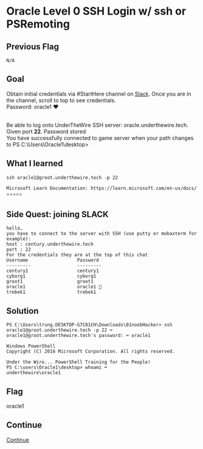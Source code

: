 # Oracle Level 0 SSH Login w/ ssh or PSRemoting

## Previous Flag
```
N/A
```

## Goal
Obtain initial credentials via #StartHere channel on [Slack](https://communityinviter.com/apps/underthewire/under-the-wire). Once you are in the channel, scroll to top to see credentials.<br>
Password: oracle1 ❤️<br><br>

Be able to log onto UnderTheWire SSH server: oracle.underthewire.tech. Given port <b>22</b>.  Password stored <br>
You have successfully connected to game server when your path changes to PS C:\Users\Oracle1\desktop>

## What I learned
```
ssh oracle1@groot.underthewire.tech -p 22

Microsoft Learn Documentation: https://learn.microsoft.com/en-us/docs/ ⭐⭐⭐⭐⭐
```

## Side Quest: joining SLACK
```
hello,
you have to connect to the server with SSH (use putty or mobaxterm for example):
host : century.underthewire.tech
port : 22
For the credentials they are at the top of this chat
Username                  Password
---------                 ---------
century1                  century1
cyborg1                   cyborg1
groot1                    groot1
oracle1                   oracle1 🔐
trebek1                   trebek1
```

## Solution
```
PS C:\Users\trung.DESKTOP-G7C81CH\Downloads\01noobHacker> ssh oracle1@groot.underthewire.tech -p 22 ⌨️
oracle1@groot.underthewire.tech's password: ⌨️ oracle1

Windows PowerShell 
Copyright (C) 2016 Microsoft Corporation. All rights reserved.

Under the Wire... PowerShell Training for the People!
PS C:\users\Oracle1\desktop> whoami ⌨️
underthewire\oracle1
```

## Flag
oracle1

## Continue
[Continue](./Oracle0001.md)
